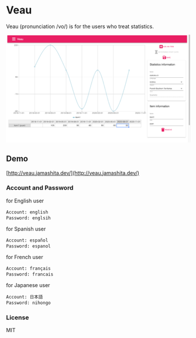# Veau

Veau (pronunciation /vo/) is for the users who treat statistics. 

![](images/screenshot1.png)

## Demo

[http://veau.jamashita.dev/](http://veau.jamashita.dev/)

### Account and Password

for English user

```
Account: english
Password: englsih
```

for Spanish user

```
Account: español
Password: espanol
```

for French user

```
Account: français
Password: francais
```

for Japanese user

```
Account: 日本語
Password: nihongo
```

### License

MIT
